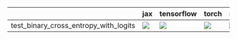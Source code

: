 |                                       | jax                                                                                                                                                                                | tensorflow                                                                                                                                          | torch                                                                                                                                               | numpy                                                                                                                                               |
|:--------------------------------------|:-----------------------------------------------------------------------------------------------------------------------------------------------------------------------------------|:----------------------------------------------------------------------------------------------------------------------------------------------------|:----------------------------------------------------------------------------------------------------------------------------------------------------|:----------------------------------------------------------------------------------------------------------------------------------------------------|
| test_binary_cross_entropy_with_logits | <a href="https://github.com/unifyai/ivy/actions/runs/4322572222/jobs/7545165044" rel="noopener noreferrer" target="_blank"><img src=https://img.shields.io/badge/-failure-red></a> | <a href="https://github.com/unifyai/ivy/actions/" rel="noopener noreferrer" target="_blank"><img src=https://img.shields.io/badge/-failure-red></a> | <a href="https://github.com/unifyai/ivy/actions/" rel="noopener noreferrer" target="_blank"><img src=https://img.shields.io/badge/-failure-red></a> | <a href="https://github.com/unifyai/ivy/actions/" rel="noopener noreferrer" target="_blank"><img src=https://img.shields.io/badge/-failure-red></a> |
